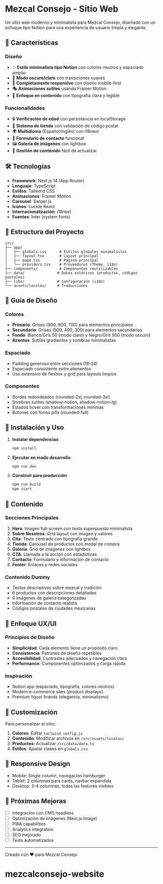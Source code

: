 # Mezcal Consejo - Sitio Web

Un sitio web moderno y minimalista para Mezcal Consejo, diseñado con un enfoque tipo Notion para una experiencia de usuario limpia y elegante.

## 🚀 Características

### Diseño
- ✨ **Estilo minimalista tipo Notion** con colores neutros y espaciado amplio
- 🎨 **Modo oscuro/claro** con transiciones suaves
- 📱 **Completamente responsivo** con diseño mobile-first
- 🎭 **Animaciones sutiles** usando Framer Motion
- 🎯 **Enfoque en contenido** con tipografía clara y legible

### Funcionalidades
- 🔒 **Verificación de edad** con persistencia en localStorage
- 🛒 **Sistema de tienda** con validación de código postal
- 🌍 **Multidioma** (Español/Inglés) con i18next
- 📮 **Formulario de contacto** funcional
- 🖼️ **Galería de imágenes** con lightbox
- 📝 **Gestión de contenido** fácil de actualizar

## 🛠️ Tecnologías

- **Framework**: Next.js 14 (App Router)
- **Lenguaje**: TypeScript
- **Estilos**: Tailwind CSS
- **Animaciones**: Framer Motion
- **Carousel**: Swiper.js
- **Iconos**: Lucide React
- **Internacionalización**: i18next
- **Fuentes**: Inter (system fonts)

## 📁 Estructura del Proyecto

```
src/
├── app/
│   ├── globals.css      # Estilos globales minimalistas
│   ├── layout.tsx       # Layout principal
│   ├── page.tsx         # Página principal
│   └── providers.tsx    # Proveedores (Theme, i18n)
├── components/          # Componentes reutilizables
├── data/               # Datos estáticos (productos, códigos postales)
├── libs/               # Configuración (i18n)
└── assets/locales/     # Traducciones
```

## 🎨 Guía de Diseño

### Colores
- **Primario**: Grises (900, 800, 700) para elementos principales
- **Secundario**: Grises (500, 400, 300) para elementos secundarios
- **Fondo**: Blanco/Gris 50 (modo claro) y Negro/Gris 950 (modo oscuro)
- **Acentos**: Sutiles gradientes y sombras minimalistas

### Espaciado
- Padding generoso entre secciones (16-24)
- Espaciado consistente entre elementos
- Uso extensivo de flexbox y grid para layouts limpios

### Componentes
- Bordes redondeados (rounded-2xl, rounded-3xl)
- Sombras sutiles (shadow-notion, shadow-notion-lg)
- Estados hover con transformaciones mínimas
- Botones con forms pills (rounded-full)

## 🚀 Instalación y Uso

1. **Instalar dependencias**:
   ```bash
   npm install
   ```

2. **Ejecutar en modo desarrollo**:
   ```bash
   npm run dev
   ```

3. **Construir para producción**:
   ```bash
   npm run build
   npm start
   ```

## 📄 Contenido

### Secciones Principales
1. **Hero**: Imagen full-screen con texto superpuesto minimalista
2. **Sobre Nosotros**: Grid layout con imagen y valores
3. **Cita**: Texto centrado con tipografía grande
4. **Tienda**: Carousel de productos con modal de compra
5. **Galería**: Grid de imágenes con lightbox
6. **CTA**: Llamada a la acción con estadísticas
7. **Contacto**: Formulario y información de contacto
8. **Footer**: Enlaces y redes sociales

### Contenido Dummy
- Textos descriptivos sobre mezcal y tradición
- 6 productos con descripciones detalladas
- 9 imágenes de galería categorizadas
- Información de contacto realista
- Códigos postales de ciudades mexicanas

## 🎯 Enfoque UX/UI

### Principios de Diseño
- **Simplicidad**: Cada elemento tiene un propósito claro
- **Consistencia**: Patrones de diseño repetibles
- **Accesibilidad**: Contrastes adecuados y navegación clara
- **Performance**: Componentes optimizados y carga rápida

### Inspiración
- Notion app (espaciado, tipografía, colores neutros)
- Modern e-commerce sites (product displays)
- Premium liquor brands (elegancia, minimalismo)

## 🔧 Customización

Para personalizar el sitio:

1. **Colores**: Editar `tailwind.config.js`
2. **Contenido**: Modificar archivos en `/src/assets/locales/`
3. **Productos**: Actualizar `/src/data/data.ts`
4. **Estilos**: Ajustar clases en `globals.css`

## 📱 Responsive Design

- Mobile: Single column, navegación hamburger
- Tablet: 2 columnas para cards, navbar expandida
- Desktop: 3-4 columnas, todas las features visibles

## 🌟 Próximas Mejoras

- [ ] Integración con CMS headless
- [ ] Optimización de imágenes (Next.js Image)
- [ ] PWA capabilities
- [ ] Analytics integration
- [ ] SEO mejorado
- [ ] Tests automatizados

---

Creado con ❤️ para Mezcal Consejo
# mezcalconsejo-website
